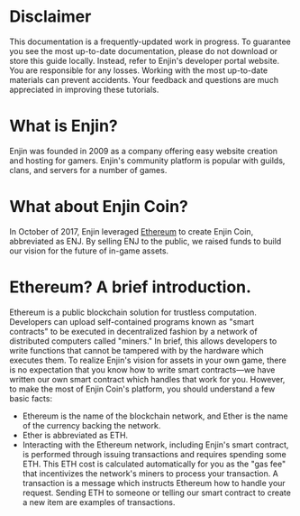 # Disclaimer

This documentation is a frequently-updated work in progress. To guarantee you see the most up-to-date documentation, please do not download or store this guide locally. Instead, refer to Enjin's developer portal website. You are responsible for any losses. Working with the most up-to-date materials can prevent accidents. Your feedback and questions are much appreciated in improving these tutorials.

# What is Enjin?

Enjin was founded in 2009 as a company offering easy website creation and hosting for gamers. Enjin's community platform is popular with guilds, clans, and servers for a number of games.

# What about Enjin Coin?

In October of 2017, Enjin leveraged [Ethereum](https://en.wikipedia.org/wiki/Ethereum) to create Enjin Coin, abbreviated as ENJ. By selling ENJ to the public, we raised funds to build our vision for the future of in-game assets.

# Ethereum? A brief introduction.

Ethereum is a public blockchain solution for trustless computation. Developers can upload self-contained programs known as "smart contracts" to be executed in decentralized fashion by a network of distributed computers called "miners." In brief, this allows developers to write functions that cannot be tampered with by the hardware which executes them. To realize Enjin's vision for assets in your own game, there is no expectation that you know how to write smart contracts&mdash;we have written our own smart contract which handles that work for you. However, to make the most of Enjin Coin's platform, you should understand a few basic facts:
- Ethereum is the name of the blockchain network, and Ether is the name of the currency backing the network.
- Ether is abbreviated as ETH.
- Interacting with the Ethereum network, including Enjin's smart contract, is performed through issuing transactions and requires spending some ETH. This ETH cost is calculated automatically for you as the "gas fee" that incentivizes the network's miners to process your transaction. A transaction is a message which instructs Ethereum how to handle your request. Sending ETH to someone or telling our smart contract to create a new item are examples of transactions.
